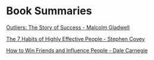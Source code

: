 # Book Summaries

[Outliers: The Story of Success - Malcolm Gladwell](Outliers_The_Story_of_Success.md)

[The 7 Habits of Highly Effective People - Stephen Covey](7_habits_of_highly_effective_people.md)

[How to Win Friends and Influence People - Dale Carnegie](How_to_Win_Friends_and_Influence_People.md)
